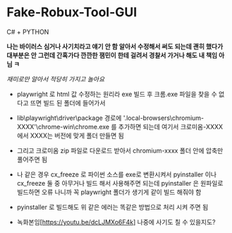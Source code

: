 # Fake-Robux-Tool-GUI
C# + PYTHON

**나는 바이러스 심거나 사기치라고 얘기 안 함 알아서 수정해서 써도 되는데 괜히 했다가 대부분은 안 그런데 간혹가다 깐깐한 잼민이 한테 걸려서 경찰서 가거나 해도 내 책임 아님 ㅋ**

*재미로만 알아서 적당히 가지고 놀아요*

- playwright 로 html 값 수정하는 원리라 exe 빌드 후 크롬.exe 파일을 찾을 수 없다고 뜨면 빌드 된 폴더에 들어가서
- lib\playwright\driver\package 경로에  '.local-browsers\chromium-XXXX'\chrome-win\chrome.exe 를 추가하면 되는데 여기서 크로미옴-XXXX 에서 XXXX는 버전에 맞게 폴더 만들면 됨
- 그리고 크로미옴 zip 파일로 다운로드 받아서 chromium-xxxx 폴더 안에 압축만 풀어주면 됨

- 나 같은 경우 cx_freeze 로 파이썬 소스를 exe로 변환시켜서 pyinstaller 이나 cx_freeze 둘 중 아무거나 빌드 해서 사용해주면 되는데 pyinstaller 은 원파일로 빌드하면 오류 나니까 꼭 playwright 폴더가 생기게 같이 빌드 해줘야 함
- pyinstaller 로 빌드해도 위 같은 에러는 똑같은 방법으로 처리 시켜 주면 됨


- 녹화본임[https://youtu.be/dcLJMXo6F4k] 나중에 사기도 칠 수 있을지도?
